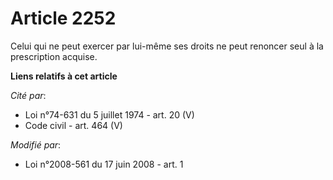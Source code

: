 # Article 2252

Celui qui ne peut exercer par lui-même ses droits ne peut renoncer seul à la prescription acquise.

**Liens relatifs à cet article**

_Cité par_:

  - Loi n°74-631 du 5 juillet 1974 - art. 20 (V)
  - Code civil - art. 464 (V)

_Modifié par_:

  - Loi n°2008-561 du 17 juin 2008 - art. 1
